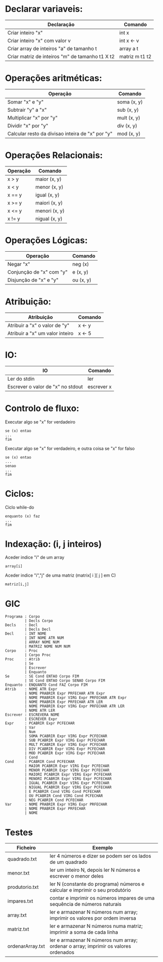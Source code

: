 # Declarar variaveis:

| Declaração                                      | Comando        |
| ----------------------------------------------- | -------------- |
| Criar inteiro "x"                               | int x          |
| Criar inteiro "x" com valor v                   | int x <- v     |
| Criar array de inteiros "a" de tamanho t        | array a t      |
| Criar matriz de inteiros "m" de tamanho t1 X t2 | matriz m t1 t2 |

# Operações aritméticas:

| Operação                                         | Comando     |
| ------------------------------------------------ | ----------- |
| Somar "x" e "y"                                  | soma (x, y) |
| Subtrair "y" a "x"                               | sub (x, y)  |
| Multiplicar "x" por "y"                          | mult (x, y) |
| Dividir "x" por "y"                              | div (x, y)  |
| Calcular resto da divisao inteira de "x" por "y" | mod (x, y)  |

# Operações Relacionais:

| Operação | Comando       |
| -------- | ------------- |
| x > y    | maior (x, y)  |
| x < y    | menor (x, y)  |
| x == y   | igual (x, y)  |
| x >= y   | maiori (x, y) |
| x <= y   | menori (x, y) |
| x != y   | nigual (x, y) |

# Operações Lógicas:

| Operação                 | Comando   |
| ------------------------ | --------- |
| Negar "x"                | neg (x)   |
| Conjunção de "x" com "y" | e (x, y)  |
| Disjunção de "x" e "y"   | ou (x, y) |

# Atribuição:

| Atribuição                      | Comando |
| ------------------------------- | ------- |
| Atribuir a "x" o valor de "y"   | x <- y  |
| Atribuir a "x" um valor inteiro | x <- 5  |

# IO:

| IO                                | Comando    |
| --------------------------------- | ---------- |
| Ler do stdin                      | ler        |
| Escrever o valor de "x" no stdout | escrever x |

# Controlo de fluxo:

Executar algo se "x" for verdadeiro

    se (x) entao
    ...
    fim

Executar algo se "x" for verdadeiro, e outra coisa se "x" for falso

    se (x) entao
    ...
    senao
    ...
    fim

# Ciclos:

Ciclo while-do

    enquanto (x) faz
    ...
    fim

# Indexação: (i, j inteiros)

Aceder indice "i" de um array

    array[i]

Aceder indice "i","j" de uma matriz (matrix[ i ][ j ] em C)

    matriz[i,j]

# GIC

    Programa : Corpo
             | Decls Corpo
    Decls    : Decl
             | Decls Decl
    Decl     : INT NOME
             | INT NOME ATR NUM
             | ARRAY NOME NUM
             | MATRIZ NOME NUM NUM
    Corpo    : Proc
             | Corpo Proc
    Proc     : Atrib
             | Se
             | Escrever
             | Enquanto
    Se       : SE Cond ENTAO Corpo FIM
             | SE Cond ENTAO Corpo SENAO Corpo FIM
    Enquanto : ENQUANTO Cond FAZ Corpo FIM
    Atrib    : NOME ATR Expr
             | NOME PRABRIR Expr PRFECHAR ATR Expr
             | NOME PRABRIR Expr VIRG Expr PRFECHAR ATR Expr
             | NOME PRABRIR Expr PRFECHAR ATR LER
             | NOME PRABRIR Expr VIRG Expr PRFECHAR ATR LER
             | NOME ATR LER
    Escrever : ESCREVERA NOME
             | ESCREVER Expr
    Expr     : PCABRIR Expr PCFECHAR
             | Var
             | Num
             | SOMA PCABRIR Expr VIRG Expr PCFECHAR
             | SUB PCABRIR Expr VIRG Expr PCFECHAR
             | MULT PCABRIR Expr VIRG Expr PCFECHAR
             | DIV PCABRIR Expr VIRG Expr PCFECHAR
             | MOD PCABRIR Expr VIRG Expr PCFECHAR
             | Cond
    Cond     : PCABRIR Cond PCFECHAR
             | MAIOR PCABRIR Expr VIRG Expr PCFECHAR
             | MENOR PCABRIR Expr VIRG Expr PCFECHAR
             | MAIORI PCABRIR Expr VIRG Expr PCFECHAR
             | MENORI PCABRIR Expr VIRG Expr PCFECHAR
             | IGUAL PCABRIR Expr VIRG Expr PCFECHAR
             | NIGUAL PCABRIR Expr VIRG Expr PCFECHAR
             | E PCABRIR Cond VIRG Cond PCFECHAR
             | OU PCABRIR Cond VIRG Cond PCFECHAR
             | NEG PCABRIR Cond PCFECHAR
    Var      : NOME PRABRIR Expr VIRG Expr PRFECHAR
             | NOME PRABRIR Expr PRFECHAR
             | NOME

# Testes

| Ficheiro         | Exemplo                                                                             |
| ---------------- | ----------------------------------------------------------------------------------- |
| quadrado.txt     | ler 4 números e dizer se podem ser os lados de um quadrado                          |
| menor.txt        | ler um inteiro N, depois ler N números e escrever o menor deles                     |
| produtorio.txt   | ler N (constante do programa) números e calcular e imprimir o seu produtório        |
| impares.txt      | contar e imprimir os números impares de uma sequência de números naturais           |
| array.txt        | ler e armazenar N números num array; imprimir os valores por ordem inversa          |
| matriz.txt       | ler e armazenar N números numa matriz; imprimir a soma de cada linha                |
| ordenarArray.txt | ler e armazenar N números num array; ordenar o array; imprimir os valores ordenados |
